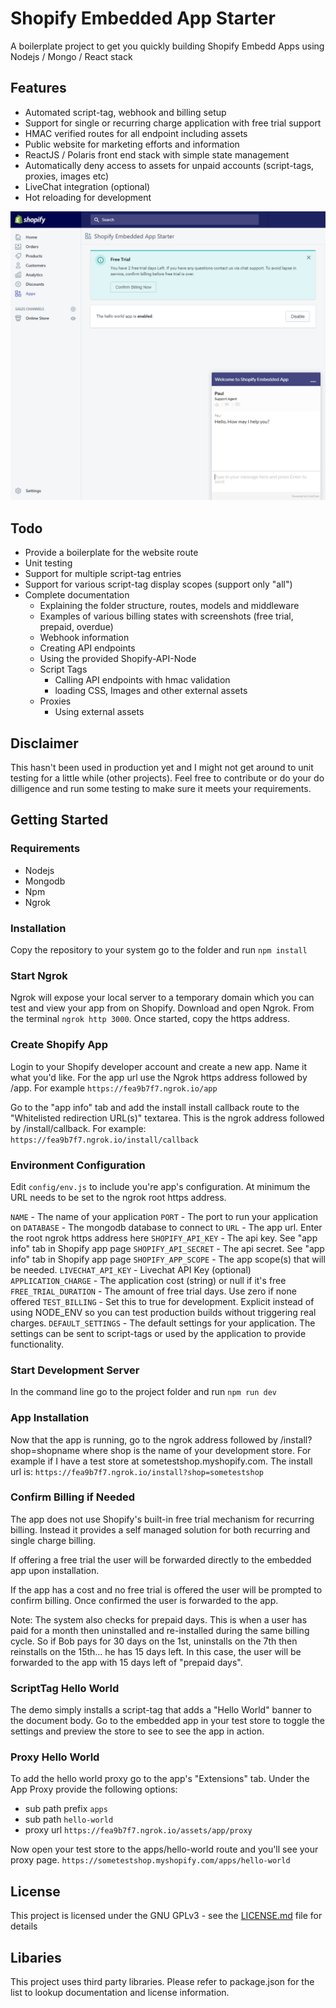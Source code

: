 
# Shopify Embedded App Starter

A boilerplate project to get you quickly building Shopify Embedd Apps using Nodejs / Mongo / React stack

## Features
- Automated script-tag, webhook and billing setup
- Support for single or recurring charge application with free trial support
- HMAC verified routes for all endpoint including assets
- Public website for marketing efforts and information
- ReactJS / Polaris front end stack with simple state management
- Automatically deny access to assets for unpaid accounts (script-tags, proxies, images etc) 
- LiveChat integration (optional)
- Hot reloading for development

![Embedded App Demo](demo.png?raw=true "Demo")

## Todo

- Provide a boilerplate for the website route
- Unit testing
- Support for multiple script-tag entries
- Support for various script-tag display scopes (support only "all")
- Complete documentation
  - Explaining the folder structure, routes, models and middleware
  - Examples of various billing states with screenshots (free trial, prepaid, overdue)
  - Webhook information
  - Creating API endpoints
  - Using the provided Shopify-API-Node 
  - Script Tags
    - Calling API endpoints with hmac validation
    - loading CSS, Images and other external assets
  - Proxies
    - Using external assets

## Disclaimer

This hasn't been used in production yet and I might not get around to unit testing for a little while (other projects). 
Feel free to contribute or do your do dilligence and run some testing to make sure it meets your requirements.

## Getting Started

### Requirements

- Nodejs
- Mongodb
- Npm
- Ngrok

### Installation

Copy the repository to your system go to the folder and run ```npm install```

### Start Ngrok

Ngrok will expose your local server to a temporary domain which you can test and view your app from on Shopify. Download and open Ngrok. From the terminal ```ngrok http 3000```. Once started, copy the https address.

### Create Shopify App

Login to your Shopify developer account and create a new app. Name it what you'd like. For the app url use the Ngrok https address followed by /app. For example ```https://fea9b7f7.ngrok.io/app```

Go to the "app info" tab and add the install install callback route to the "Whitelisted redirection URL(s)" textarea. This is the ngrok address followed by /install/callback. 
For example: ```https://fea9b7f7.ngrok.io/install/callback```

### Environment Configuration

Edit ```config/env.js```  to include you're app's configuration. At minimum the URL needs to be set to the ngrok root https address.

```NAME``` - The name of your application
```PORT``` - The port to run your application on
```DATABASE``` - The mongodb database to connect to
```URL``` - The app url. Enter the root ngrok https address here
```SHOPIFY_API_KEY``` - The api key. See "app info" tab in Shopify app page
```SHOPIFY_API_SECRET``` - The api secret.  See "app info" tab in Shopify app page
```SHOPIFY_APP_SCOPE``` - The app scope(s) that will be needed.
```LIVECHAT_API_KEY``` - Livechat API Key (optional)
```APPLICATION_CHARGE``` - The application cost (string) or null if it's free
```FREE_TRIAL_DURATION``` - The amount of free trial days. Use zero if none offered
```TEST_BILLING``` - Set this to true for development. Explicit instead of using NODE_ENV so you can test production builds without triggering real charges.
```DEFAULT_SETTINGS``` - The default settings for your application. The settings can be sent to script-tags or used by the application to provide functionality.

### Start Development Server

In the command line go to the project folder and run ```npm run dev```

### App Installation

Now that the app is running, go to the ngrok address followed by /install?shop=shopname where shop is the name of your development store. For example if I have a test store at sometestshop.myshopify.com. The install url is: ```https://fea9b7f7.ngrok.io/install?shop=sometestshop```

### Confirm Billing if Needed

The app does not use Shopify's built-in free trial mechanism for recurring billing. Instead it provides a self managed solution for both recurring and single charge billing. 

If offering a free trial the user will be forwarded directly to the embedded app upon installation. 

If the app has a cost and no free trial is offered the user will be prompted to confirm billing. Once confirmed the user is forwarded to the app.

Note: The system also checks for prepaid days. This is when a user has paid for a month then uninstalled and re-installed during the same billing cycle. So if Bob pays for 30 days on the 1st, uninstalls on the 7th then reinstalls on the 15th... he has 15 days left. In this case, the user will be forwarded to the app with 15 days left of "prepaid days".

### ScriptTag Hello World

The demo simply installs a script-tag that adds a "Hello World" banner to the document body. Go to the embedded app in your test store to toggle the settings and preview the store to see to see the app in action. 

### Proxy Hello World

To add the hello world proxy go to the app's "Extensions" tab. Under the App Proxy provide the following options:
- sub path prefix ```apps```
- sub path ```hello-world```
- proxy url ```https://fea9b7f7.ngrok.io/assets/app/proxy```

Now open your test store to the apps/hello-world route and you'll see your proxy page. ```https://sometestshop.myshopify.com/apps/hello-world```

## License

This project is licensed under the GNU GPLv3 - see the [LICENSE.md](LICENSE.md) file for details  

## Libaries

This project uses third party libraries. Please refer to package.json for the list to lookup documentation and license information.  